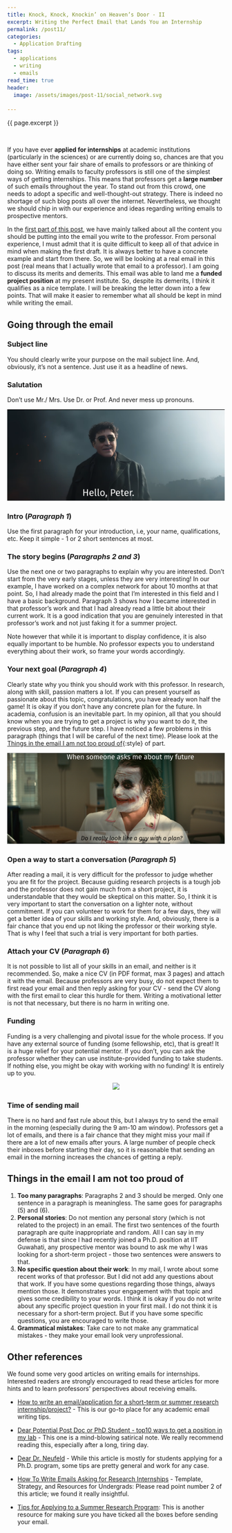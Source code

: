 ```yaml
---
title: Knock, Knock, Knockin’ on Heaven’s Door - II
excerpt: Writing the Perfect Email that Lands You an Internship
permalink: /post11/
categories:
  - Application Drafting
tags:
  - applications
  - writing 
  - emails
read_time: true
header:
  image: /assets/images/post-11/social_network.svg

---
```


<span class="excerpt">{{ page.excerpt }}</span>

<br>

If you have ever **applied for internships** at academic institutions (particularly in the sciences) or are currently doing so, chances are that you have either sent your fair share of emails to professors or are thinking of doing so. Writing emails to faculty professors is still one of the simplest ways of getting internships. This means that professors get a **large number** of such emails throughout the year. To stand out from this crowd, one needs to adopt a specific and well-thought-out strategy. There is indeed no shortage of such blog posts all over the internet. Nevertheless, we thought we should chip in with our experience and ideas regarding writing emails to prospective mentors.

In the [first part of this post](https://projectyl.github.io/post5/), we have mainly talked about all the content you should be putting into the email you write to the professor. From personal experience, I must admit that it is quite difficult to keep all of that advice in mind when making the first draft. It is always better to have a concrete example and start from there. So, we will be looking at a real email in this post (real means that I actually wrote that email to a professor). I am going to discuss its merits and demerits. This email was able to land me a **funded project position** at my present institute. So, despite its demerits, I think it qualifies as a nice template. I will be breaking the letter down into a few points. That will make it easier to remember what all should be kept in mind while writing the email. 
<object data="{{ site.url }}{{ site.baseurl }}/assets/docs/suvranil-mail.pdf#view=FitH" width="10" height="10" type="application/pdf"></object>

## Going through the email

### Subject line

You should clearly write your purpose on the mail subject line. And, obviously, it’s not a sentence. Just use it as a headline of news.

### Salutation

Don’t use Mr./ Mrs. Use Dr. or Prof. And never mess up pronouns. 

<p align="center">
  <img src="/assets/images/post-11/peter.svg">
</p>

### Intro (_Paragraph 1_)

Use the first paragraph for your introduction, i.e, your name, qualifications, etc. Keep it simple -  1 or 2 short sentences at most. 

### The story begins (_Paragraphs 2 and 3_)

Use the next one or two paragraphs to explain why you are interested. Don’t start from the very early stages, unless they are very interesting! In our example, I have worked on a complex network for about 10 months at that point. So, I had already made the point that I’m interested in this field and I have a basic background. Paragraph 3 shows how I became interested in that professor’s work and that I had already read a little bit about their current work. It is a good indication that you are genuinely interested in that professor’s work and not just faking it for a summer project. 

Note however that while it is important to display confidence, it is also equally important to be humble. No professor expects you to understand everything about their work, so frame your words accordingly.

### Your next goal (_Paragraph 4_)

Clearly state why you think you should work with this professor. In research, along with skill, passion matters a lot. If you can present yourself as passionate about this topic, congratulations, you have already won half the game! It is okay if you don’t have any concrete plan for the future. In academia, confusion is an inevitable part. In my opinion, all that you should know when you are trying to get a project is why you want to do it, the previous step, and the future step. I have noticed a few problems in this paragraph (things that I will be careful of the next time). Please look at the [Things in the email I am not too proud of](#things-in-the-email-i-am-not-too-proud-of){:style} of part.

<p align="center">
  <img src="/assets/images/post-11/joker.svg">
</p>

### Open a way to start a conversation (_Paragraph 5_)

After reading a mail, it is very difficult for the professor to judge whether you are fit for the project. Because guiding research projects is a tough job and the professor does not gain much from a short project, it is understandable that they would be skeptical on this matter. So, I think it is very important to start the conversation on a lighter note, without commitment. If you can volunteer to work for them for a few days, they will get a better idea of your skills and working style. And, obviously, there is a fair chance that you end up not liking the professor or their working style. That is why I feel that such a trial is very important for both parties.

### Attach your CV (_Paragraph 6_)

It is not possible to list all of your skills in an email, and neither is it recommended. So, make a nice CV (in PDF format, max 3 pages) and attach it with the email. Because professors are very busy, do not expect them to first read your email and then reply asking for your CV - send the CV along with the first email to clear this hurdle for them. Writing a motivational letter is not that necessary, but there is no harm in writing one. 

### Funding

Funding is a very challenging and pivotal issue for the whole process. If you have any external source of funding (some fellowship, etc), that is great! It is a huge relief for your potential mentor. If you don’t, you can ask the professor whether they can use institute-provided funding to take students. If nothing else, you might be okay with working with no funding! It is entirely up to you. 

<p align="center">
  <img width="500" src="/assets/images/post-11/support.png">
</p>

### Time of sending mail

There is no hard and fast rule about this, but I always try to send the email in the morning (especially during the 9 am-10 am window). Professors get a lot of emails, and there is a fair chance that they might miss your mail if there are a lot of new emails after yours. A large number of people check their inboxes before starting their day, so it is reasonable that sending an email in the morning increases the chances of getting a reply. 

## Things in the email I am not too proud of

1. **Too many paragraphs**: Paragraphs 2 and 3 should be merged. Only one sentence in a paragraph is meaningless. The same goes for paragraphs (5) and (6). 
2. **Personal stories**: Do not mention any personal story (which is not related to the project) in an email. The first two sentences of the fourth paragraph are quite inappropriate and random. All I can say in my defense is that since I had recently joined a Ph.D. position at IIT Guwahati, any prospective mentor was bound to ask me why I was looking for a short-term project - those two sentences were answers to that.
3. **No specific question about their work**: In my mail, I wrote about some recent works of that professor. But I did not add any questions about that work. If you have some questions regarding those things, always mention those. It demonstrates your engagement with that topic and gives some credibility to your words. I think it is okay if you do not write about any specific project question in your first mail. I do not think it is necessary for a short-term project. But if you have some specific questions, you are encouraged to write those.
4. **Grammatical mistakes**: Take care to not make any grammatical mistakes - they make your email look very unprofessional.

## Other references

We found some very good articles on writing emails for internships. Interested readers are strongly encouraged to read these articles for more hints and to learn professors' perspectives about receiving emails.

- [How to write an email/application for a short-term or summer research internship/project?](https://teelabiisc.wordpress.com/2013/03/30/how-to-write-an-emailapplication-for-a-short-term-or-summer-research-internshipproject/#:~:text=1) - This is our go-to place for any academic email writing tips.

- [Dear Potential Post Doc or PhD Student - top10 ways to get a position in my lab](https://phylogenomics.blogspot.com/2011/12/dear-potential-post-doc-or-phd-student.html) - This one is a mind-blowing satirical note. We really recommend reading this, especially after a long, tiring day.

- [Dear Dr. Neufeld](https://www.science.org/content/article/dear-dr-neufeld) - While this article is mostly for students applying for a Ph.D. program, some tips are pretty general and work for any case.

- [How To Write Emails Asking for Research Internships](https://www.linkedin.com/pulse/how-write-emails-asking-research-internships-template-khodkumbhe/) -  Template, Strategy, and Resources for Undergrads: Please read point number 2 of this article; we found it really insightful.

- [Tips for Applying to a Summer Research Program](http://astro.physics.uiowa.edu/~clang/reu_tips.html): This is another resource for making sure you have ticked all the boxes before sending your email.
